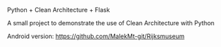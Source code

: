 Python + Clean Architecture + Flask

A small project to demonstrate the use of Clean Architecture with Python

Android version: https://github.com/MalekMt-git/Rijksmuseum
